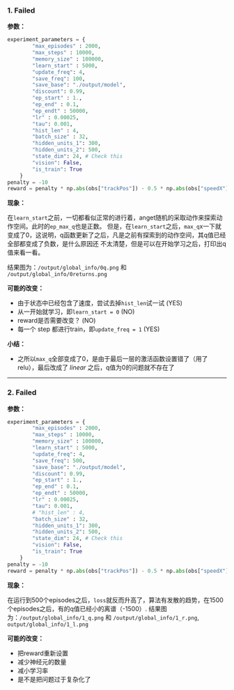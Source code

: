 ### 1. Failed
**参数：**
```python
experiment_parameters = {
        "max_episodes" : 2000,
        "max_steps" : 10000,
        "memory_size" : 100000,
        "learn_start" : 5000,
        "update_freq": 4,
        "save_freq": 100,
        "save_base": "./output/model",
        "discount": 0.99,
        "ep_start" : 1.,
        "ep_end" : 0.1,
        "ep_endt" : 50000,
        "lr" : 0.00025,
        "tau": 0.001,
        "hist_len" : 4,
        "batch_size" : 32,
        "hidden_units_1": 300,
        "hidden_units_2": 500,
        "state_dim": 24, # Check this
        "vision": False,
        "is_train": True
    }
penalty = -10
reward = penalty * np.abs(obs["trackPos"]) - 0.5 * np.abs(obs["speedX"] * np.sin(obs["angle"]))
```
**现象：**

在`learn_start`之前，一切都看似正常的进行着，anget随机的采取动作来探索动作空间。此时的`ep_max_q`也是正数。
但是，在`learn_start`之后，`max_q`x一下就变成了0，这说明，q函数更新了之后，凡是之前有探索到的动作空间，其q值已经全部都变成了负数，是什么原因还
不太清楚，但是可以在开始学习之后，打印出q值来看一看。

结果图为：`/output/global_info/0q.png` 和 `/output/global_info/0returns.png`

**可能的改变：**

- 由于状态中已经包含了速度，尝试去掉`hist_len`试一试 (YES)
- 从一开始就学习，即`learn_start = 0` (NO)
- reward是否需要改变？ (NO)
- 每一个 step 都进行train，即`update_freq = 1` (YES)


**小结：**
- 之所以`max_q`全部变成了0，是由于最后一层的激活函数设置错了（用了relu），最后改成了 *linear* 之后，q值为0的问题就不存在了

-----

### 2. Failed
**参数：**
```python
experiment_parameters = {
        "max_episodes" : 2000,
        "max_steps" : 10000,
        "memory_size" : 100000,
        "learn_start" : 5000,
        "update_freq": 4,
        "save_freq": 500,
        "save_base": "./output/model",
        "discount": 0.99,
        "ep_start" : 1.,
        "ep_end" : 0.1,
        "ep_endt" : 50000,
        "lr" : 0.00025,
        "tau": 0.001,
        # "hist_len" : 4,
        "batch_size" : 32,
        "hidden_units_1": 300,
        "hidden_units_2": 500,
        "state_dim": 24, # Check this
        "vision": False,
        "is_train": True
    }
penalty = -10
reward = penalty * np.abs(obs["trackPos"]) - 0.5 * np.abs(obs["speedX"] * np.sin(obs["angle"]))
```
**现象：**

在运行到500个episodes之后，`loss`就反而升高了，算法有发散的趋势，在1500个episodes之后，有的q值已经小的离谱（-1500）.
结果图为：`/output/global_info/1_q.png` 和 `/output/global_info/1_r.png`, `output/global_info/1_l.png`


**可能的改变：**

- 把reward重新设置
- 减少神经元的数量
- 减小学习率
- 是不是把问题过于复杂化了
